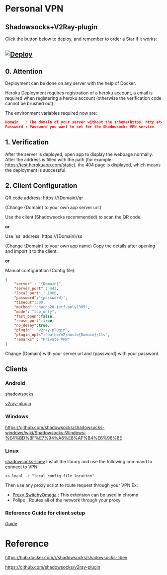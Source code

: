 # Personal VPN
## Shadowsocks+V2Ray-plugin

Click the button below to deploy, and remember to order a Star if it works:

[![Deploy](https://www.herokucdn.com/deploy/button.png)](https://heroku.com/deploy)
---

## 0. Attention

Deployment can be done on any server with the help of Docker. 

Heroku Deployment requires registration of a heroku account, a email is required when registering a heroku account (otherwise the verification code cannot be brushed out). 

The environment variables required now are:
```json
Domain   : The domain of your server without the schema(https, http etc)
Password : Password you want to set for the Shadowsocks VPN service
```

## 1. Verification

After the server is deployed, open app to display the webpage normally. After the address is filled with the path (for example: <https://test.herokuapp.com/static>), the 404 page is displayed, which means the deployment is successful.

## 2. Client Configuration

QR code address: https://{Domain}/qr

(Change {Domain} to your own app server url.)

Use the client (Shadowsocks recommended) to scan the QR code.

**or**

Use 'ss' address: https://{Domain}/ss

(Change {Domain} to your own app name)
Copy the details after opening and import it to the client.

**or**

Manual configuration (Config file):

```json
{
	"server" : "{Domain}",
	"server_port" : 443,
	"local_port" : 1080,
    "password":"{password}",
	"timeout":300,
	"method":"chacha20-ietf-poly1305",
	"mode": "tcp_only",
	"fast_open":false,
	"reuse_port":true,
	"no_delay":true,
	"plugin": "v2ray-plugin",
	"plugin_opts":"path=/v2;host={Domain};tls",
	"remarks" : "Private VPN"
}
```
Change {Domain} with your server url and {password} with your password.

## Clients

### Android 

[shadowsocks](https://github.com/shadowsocks/shadowsocks-android/releases/latest/download/shadowsocks--universal-5.1.9.apk)

[v2ray-plugin](https://github.com/shadowsocks/v2ray-plugin-android/releases/latest/download/v2ray-arm64-v8a-1.3.1.apk)

### Windows

<https://github.com/shadowsocks/shadowsocks-windows/wiki/Shadowsocks-Windows-%E4%BD%BF%E7%94%A8%E8%AF%B4%E6%98%8E>

### Linux

[shadowsocks-libev](https://github.com/shadowsocks/shadowsocks-libev)
Install the library and use the following command to connect to VPN:
```
ss-local -c "local config file location"
```
Then use any proxy script to route request through your VPN
Ex:
- [Proxy SwitchyOmega](https://chrome.google.com/webstore/detail/proxy-switchyomega/padekgcemlokbadohgkifijomclgjgif?hl=en) : This extension can be used in chrome
- Polipo : Routes all of the network through your proxy

### Reference Guide for client setup
[Guide](https://zhaorengui.github.io/network/software/2018/08/10/shadowsocks-switchyOmega-en/)

# Reference

https://hub.docker.com/r/shadowsocks/shadowsocks-libev

https://github.com/shadowsocks/v2ray-plugin

